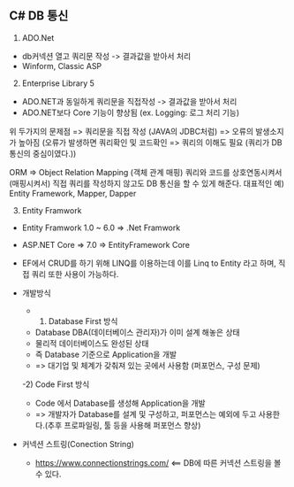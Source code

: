 ## C# DB 통신

1. ADO.Net
- db커넥션 열고 쿼리문 작성 ->  결과값을 받아서 처리
- Winform, Classic ASP

2. Enterprise Library 5
- ADO.NET과 동일하게 쿼리문을 직접작성 -> 결과값을 받아서 처리
- ADO.NET보다 Core 기능이 향상됨 (ex. Logging: 로그 처리 기능)

위 두가지의 문제점 => 쿼리문을 직접 작성 (JAVA의 JDBC처럼) => 오류의 발생소지가 높아짐
(오류가 발생하면 쿼리확인 및 코드확인 => 쿼리의 이해도 필요 (쿼리가 DB 통신의 중심이였다.))

ORM => Object Relation Mapping (객체 관계 매핑)
쿼리와 코드를 상호연동시켜서 (매핑시켜서) 직접 쿼리를 작성하지 않고도 DB 통신을 할 수 있게 해준다.
대표적인 예) Entity Framework, Mapper, Dapper

3. Entity Framwork
- Entity Framwork 1.0 ~ 6.0 => .Net Framwork
- ASP.NET Core => 7.0 => EntityFramework Core
- EF에서 CRUD를 하기 위해 LINQ를 이용하는데 이를 Linq to Entity 라고 하며, 직접 쿼리 또한 사용이 가능하다.

- 개발방식
  - 1) Database First 방식
  - Database DBA(데이터베이스 관리자)가 이미 설계 해놓은 상태
  - 물리적 데이터베이스도 완성된 상태
  - 즉 Database 기준으로 Application을 개발
  - => 대기업 및 체계가 갖춰져 있는 곳에서 사용함 (퍼포먼스, 구성 문제)
  
  -2) Code First 방식
  - Code 에서 Database를 생성해 Application을 개발
  - => 개발자가 Database를 설계 및 구성하고, 퍼포먼스는 예외에 두고 사용한다.(추후 프로파일링, 툴 등을 사용해 퍼포먼스 향상)
  
  
  
  
  
  
  
- 커넥션 스트링(Conection String)
  - https://www.connectionstrings.com/ <== DB에 따른 커넥션 스트링을 볼 수 있다.
